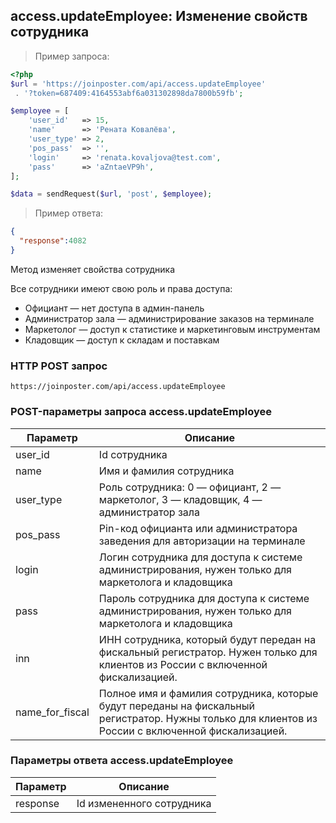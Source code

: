 ## access.updateEmployee: Изменение свойств сотрудника

> Пример запроса:

```php
<?php
$url = 'https://joinposter.com/api/access.updateEmployee'
 . '?token=687409:4164553abf6a031302898da7800b59fb';

$employee = [
    'user_id'   => 15,
    'name'      => 'Рената Ковалёва',
    'user_type' => 2,
    'pos_pass'  => '',
    'login'     => 'renata.kovaljova@test.com',
    'pass'      => 'aZntaeVP9h',
];

$data = sendRequest($url, 'post', $employee);
```

> Пример ответа:

```json
{
  "response":4082
}
```

Метод изменяет свойства сотрудника

Все сотрудники имеют свою роль и права доступа:

* Официант — нет доступа в админ-панель
* Администратор зала — администрирование заказов на терминале
* Маркетолог — доступ к статистике и маркетинговым инструментам
* Кладовщик — доступ к складам и поставкам

### HTTP POST запрос

`https://joinposter.com/api/access.updateEmployee`

### POST-параметры запроса access.updateEmployee

Параметр | Описание
-------- | --------
user_id | Id сотрудника
name | Имя и фамилия сотрудника
user_type | Роль сотрудника: 0 — официант, 2 — маркетолог, 3 — кладовщик, 4 — администратор зала 
pos_pass | Pin-код официанта или администратора заведения для авторизации на терминале
login | Логин сотрудника для доступа к системе администрирования, нужен только для маркетолога и кладовщика
pass | Пароль сотрудника для доступа к системе администрирования, нужен только для маркетолога и кладовщика
inn | ИНН сотрудника, который будут передан на фискальный регистратор. Нужен только для клиентов из России с включенной фискализацией.
name_for_fiscal | Полное имя и фамилия сотрудника, которые будут переданы на фискальный регистратор. Нужны только для клиентов из России с включенной фискализацией.

### Параметры ответа access.updateEmployee

Параметр | Описание
-------- | --------
response | Id измененного сотрудника
